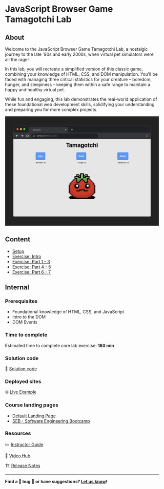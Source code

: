 <h1>
  <span class="prefix">JavaScript Browser Game</span>
  <span class="headline">Tamagotchi Lab</span>
</h1>

## About

Welcome to the JavaScript Browser Game Tamagotchi Lab, a nostalgic journey to the late '90s and early 2000s, when virtual pet simulators were all the rage!

In this lab, you will recreate a simplified version of this classic game, combining your knowledge of HTML, CSS, and DOM manipulation. You'll be faced with managing three critical statistics for your creature – boredom, hunger, and sleepiness – keeping them within a safe range to maintain a happy and healthy virtual pet.

While fun and engaging, this lab demonstrates the real-world application of these foundational web development skills, solidifying your understanding and preparing you for more complex projects.

![Complete Application Image](./assets/complete-app.png)

## Content

- [Setup](./setup/README.md)
- [Exercise: Intro](./exercise-intro/README.md)
- [Exercise: Part 1 - 3](./exercise-1-3/README.md)
- [Exercise: Part 4 - 5](./exercise-4-5/README.md)
- [Exercise: Part 6 - 7](./exercise-6-7/README.md)

## Internal

### Prerequisites

- Foundational knowledge of HTML, CSS, and JavaScript
- Intro to the DOM
- DOM Events

### Time to complete

Estimated time to complete core lab exercise: **180 min**

### Solution code

🏁 [Solution code](https://git.generalassemb.ly/modular-curriculum-all-courses/javascript-browser-game-tamagotchi-lab-solution/)

### Deployed sites

🌐 [Live Example](https://pages.git.generalassemb.ly/modular-curriculum-all-courses/javascript-browser-game-tamagotchi-lab-solution/)

### Course landing pages

- [Default Landing Page](https://pages.git.generalassemb.ly/modular-curriculum-all-courses/javascript-browser-game-tamagotchi-lab/canvas-landing-pages/fallback)
- [SEB - Software Engineering Bootcamp](https://pages.git.generalassemb.ly/modular-curriculum-all-courses/javascript-browser-game-tamagotchi-lab/canvas-landing-pages/seb)

### Resources

✏️ [Instructor Guide](./internal-resources/instructor-guide.md)

🎥 [Video Hub](./internal-resources/video-hub.md)

🏗️ [Release Notes](./internal-resources/release-notes.md)

---

**Find a 👾 bug 👾 or have suggestions? [Let us know](https://pages.git.generalassemb.ly/modular-curriculum-all-courses/universal-resources-internal/module-feedback)!**
